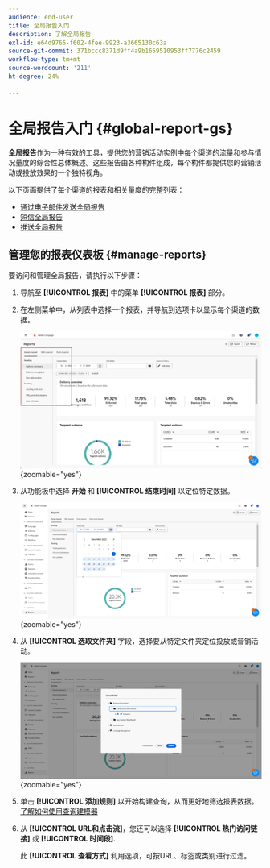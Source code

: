 ```yaml
---
audience: end-user
title: 全局报告入门
description: 了解全局报告
exl-id: e64d9765-f602-4fee-9923-a3665130c63a
source-git-commit: 371bccc8371d9ff4a9b1659510953ff7776c2459
workflow-type: tm+mt
source-wordcount: '211'
ht-degree: 24%

---
```


# 全局报告入门 {#global-report-gs}

**全局报告**&#x200B;作为一种有效的工具，提供您的营销活动实例中每个渠道的流量和参与情况量度的综合性总体概述。这些报告由各种构件组成，每个构件都提供您的营销活动或投放效果的一个独特视角。

以下页面提供了每个渠道的报表和相关量度的完整列表：

* [通过电子邮件发送全局报告](global-report-email.md)
* [短信全局报告](global-report-sms.md)
* [推送全局报告](global-report-push.md)

## 管理您的报表仪表板 {#manage-reports}

要访问和管理全局报告，请执行以下步骤：

1. 导航至 **[!UICONTROL 报表]** 中的菜单 **[!UICONTROL 报表]** 部分。

1. 在左侧菜单中，从列表中选择一个报表，并导航到选项卡以显示每个渠道的数据。

   ![](assets/global_report_manage_3.png){zoomable=&quot;yes&quot;}

1. 从功能板中选择 **开始** 和 **[!UICONTROL 结束时间]** 以定位特定数据。

   ![](assets/global_report_manage_1.png){zoomable=&quot;yes&quot;}

1. 从 **[!UICONTROL 选取文件夹]** 字段，选择要从特定文件夹定位投放或营销活动。

   ![](assets/global_report_manage_2.png){zoomable=&quot;yes&quot;}

1. 单击 **[!UICONTROL 添加规则]** 以开始构建查询，从而更好地筛选报表数据。 [了解如何使用查询建模器](../query/query-modeler-overview.md)

1. 从 **[!UICONTROL URL和点击流]**，您还可以选择 **[!UICONTROL 热门访问链接]** 或 **[!UICONTROL 时间段]**.

   此 **[!UICONTROL 查看方式]** 利用选项，可按URL、标签或类别进行过滤。
